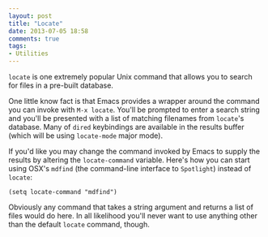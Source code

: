 ```yaml
---
layout: post
title: "Locate"
date: 2013-07-05 18:58
comments: true
tags:
- Utilities
---
```


`locate` is one extremely popular Unix command that allows you to
search for files in a pre-built database.


One little know fact is that Emacs provides a wrapper around the
command you can invoke with `M-x locate`. You'll be prompted to enter
a search string and you'll be presented with a list of matching
filenames from `locate`'s database. Many of `dired` keybindings are
available in the results buffer (which will be using `locate-mode` major mode).

If you'd like you may change the command invoked by Emacs to supply the
results by altering the `locate-command` variable. Here's how you can
start using OSX's `mdfind` (the command-line interface to `Spotlight`)
instead of `locate`:

``` elisp
(setq locate-command "mdfind")
```

Obviously any command that takes a string argument and returns a list
of files would do here. In all likelihood you'll never want to use
anything other than the default `locate` command, though.
